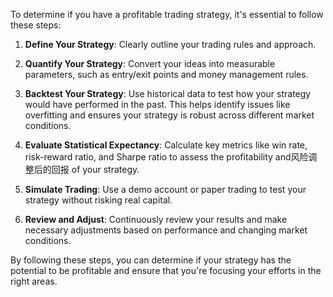 To determine if you have a profitable trading strategy, it's essential to follow these steps:

1. **Define Your Strategy**: Clearly outline your trading rules and approach.

2. **Quantify Your Strategy**: Convert your ideas into measurable parameters, such as entry/exit points and money management rules.

3. **Backtest Your Strategy**: Use historical data to test how your strategy would have performed in the past. This helps identify issues like overfitting and ensures your strategy is robust across different market conditions.

4. **Evaluate Statistical Expectancy**: Calculate key metrics like win rate, risk-reward ratio, and Sharpe ratio to assess the profitability and风险调整后的回报 of your strategy.

5. **Simulate Trading**: Use a demo account or paper trading to test your strategy without risking real capital.

6. **Review and Adjust**: Continuously review your results and make necessary adjustments based on performance and changing market conditions.

By following these steps, you can determine if your strategy has the potential to be profitable and ensure that you're focusing your efforts in the right areas.
